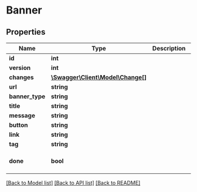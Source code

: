 # Banner

## Properties
Name | Type | Description | Notes
------------ | ------------- | ------------- | -------------
**id** | **int** |  | [optional] 
**version** | **int** |  | [optional] 
**changes** | [**\Swagger\Client\Model\Change[]**](Change.md) |  | [optional] 
**url** | **string** |  | [optional] 
**banner_type** | **string** |  | [optional] 
**title** | **string** |  | [optional] 
**message** | **string** |  | [optional] 
**button** | **string** |  | [optional] 
**link** | **string** |  | [optional] 
**tag** | **string** |  | [optional] 
**done** | **bool** |  | [optional] [default to false]

[[Back to Model list]](../../README.md#documentation-for-models) [[Back to API list]](../../README.md#documentation-for-api-endpoints) [[Back to README]](../../README.md)

